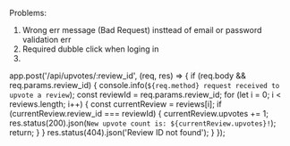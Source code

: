 Problems:

1. Wrong err message (Bad Request) insttead of email or password validation err
2. Required dubble click when loging in
3.


app.post('/api/upvotes/:review_id', (req, res) => {
  if (req.body && req.params.review_id) {
    console.info(`${req.method} request received to upvote a review`);
    const reviewId = req.params.review_id;
    for (let i = 0; i < reviews.length; i++) {
      const currentReview = reviews[i];
      if (currentReview.review_id === reviewId) {
        currentReview.upvotes += 1;
        res.status(200).json(`New upvote count is: ${currentReview.upvotes}!`);
        return;
      }
    }
    res.status(404).json('Review ID not found');
  }
}); 
